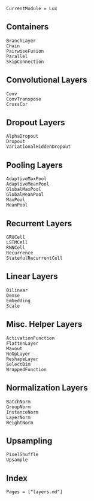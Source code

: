 ```@meta
CurrentModule = Lux
```

## Containers

```@docs
BranchLayer
Chain
PairwiseFusion
Parallel
SkipConnection
```

## Convolutional Layers

```@docs
Conv
ConvTranspose
CrossCor
```

## Dropout Layers

```@docs
AlphaDropout
Dropout
VariationalHiddenDropout
```

## Pooling Layers

```@docs
AdaptiveMaxPool
AdaptiveMeanPool
GlobalMaxPool
GlobalMeanPool
MaxPool
MeanPool
```

## Recurrent Layers

```@docs
GRUCell
LSTMCell
RNNCell
Recurrence
StatefulRecurrentCell
```

## Linear Layers

```@docs
Bilinear
Dense
Embedding
Scale
```

## Misc. Helper Layers

```@docs
ActivationFunction
FlattenLayer
Maxout
NoOpLayer
ReshapeLayer
SelectDim
WrappedFunction
```

## Normalization Layers

```@docs
BatchNorm
GroupNorm
InstanceNorm
LayerNorm
WeightNorm
```

## Upsampling

```@docs
PixelShuffle
Upsample
```

## Index

```@index
Pages = ["layers.md"]
```

